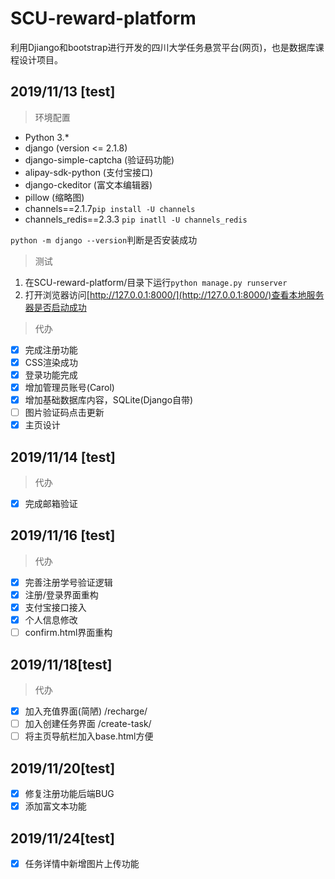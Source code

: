 # SCU-reward-platform

利用Djiango和bootstrap进行开发的四川大学任务悬赏平台(网页)，也是数据库课程设计项目。

## 2019/11/13 [test]

> 环境配置

- Python 3.*
- django (version <= 2.1.8)
- django-simple-captcha (验证码功能)
- alipay-sdk-python (支付宝接口)
- django-ckeditor (富文本编辑器)
- pillow (缩略图)
- channels==2.1.7`pip install -U channels`
- channels_redis==2.3.3 `pip inatll -U channels_redis`

`python -m django --version`判断是否安装成功

> 测试

1. 在SCU-reward-platform/目录下运行`python manage.py runserver`
2. 打开浏览器访问[http://127.0.0.1:8000/](http://127.0.0.1:8000/)查看本地服务器是否启动成功

>代办

- [x] 完成注册功能
- [x] CSS渲染成功
- [x] 登录功能完成
- [x] 增加管理员账号(Carol)
- [x] 增加基础数据库内容，SQLite(Django自带)
- [ ] 图片验证码点击更新
- [x] 主页设计

## 2019/11/14 [test]

>代办

- [x] 完成邮箱验证

## 2019/11/16 [test]

>代办

- [x] 完善注册学号验证逻辑
- [x] 注册/登录界面重构
- [x] 支付宝接口接入
- [x] 个人信息修改
- [ ] confirm.html界面重构

## 2019/11/18[test]

> 代办

- [x] 加入充值界面(简陋) /recharge/
- [ ] 加入创建任务界面 /create-task/
- [ ] 将主页导航栏加入base.html方便

## 2019/11/20[test]

- [x] 修复注册功能后端BUG
- [x] 添加富文本功能

## 2019/11/24[test]

- [x] 任务详情中新增图片上传功能